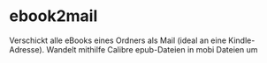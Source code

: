 # ebook2mail
Verschickt alle eBooks eines Ordners als Mail (ideal an eine Kindle-Adresse). Wandelt mithilfe Calibre epub-Dateien in mobi Dateien um
